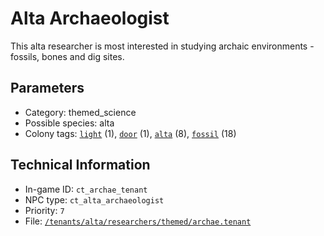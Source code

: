 # Alta Archaeologist

This alta researcher is most interested in studying archaic environments - fossils, bones and dig sites.

## Parameters

- Category: themed_science
- Possible species: alta
- Colony tags: [`light`](https://ceterai.github.io/MyEnternia/Wiki/Tags/Light) (1), [`door`](https://ceterai.github.io/MyEnternia/Wiki/Tags/Door) (1), [`alta`](https://ceterai.github.io/MyEnternia/Wiki/Tags/Alta) (8), [`fossil`](https://ceterai.github.io/MyEnternia/Wiki/Tags/Fossil) (18)

## Technical Information

- In-game ID: `ct_archae_tenant`
- NPC type: `ct_alta_archaeologist`
- Priority: `7`
- File: [`/tenants/alta/researchers/themed/archae.tenant`](https://github.com/Ceterai/Enternia/blob/main/tenants/alta/researchers/themed/archae.tenant)
